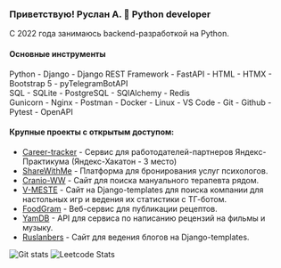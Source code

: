 ### Приветствую! Руслан А. 👋 Python developer
С 2022 года занимаюсь backend-разработкой на Python.

#### Основные инструменты
Python - Django - Django REST Framework - FastAPI - HTML - HTMX - Bootstrap 5 - pyTelegramBotAPI <br>
SQL - SQLite - PostgreSQL - SQlAlchemy - Redis <br>
Gunicorn - Nginx - Postman - Docker - Linux - VS Code - Git - Github - Pytest - OpenAPI <br>

#### Крупные проекты с открытым доступом:
- [Career-tracker](https://github.com/yandex-hackathon-career-track/backend) - Сервис для работодателей-партнеров Яндекс-Практикума (Яндекс-Хакатон - 3 место)
- [ShareWithMe](https://github.com/services-psychologists-psychotherapists/backend) - Платформа для бронирования услуг психологов.
- [Cranio-WW](https://github.com/Cranio-worldwide/backend) - Сайт для поиска мануального терапевта рядом.
- [V-MESTE](https://github.com/ratarov/V_MESTE_play) - Сайт на Django-templates для поиска компании для настольных игр и ведения их статистики с ТГ-ботом.
- [FoodGram](https://github.com/ratarov/foodgram-project-react) - Веб-сервис для публикации рецептов.
- [YamDB](https://github.com/ratarov/yamdb_final) - API для сервиса по написанию рецензий на фильмы и музыку.
- [Ruslanbers](https://github.com/ratarov/ruslanbers) - Сайт для ведения блогов на Django-templates.

![Git stats](https://github-profile-summary-cards.vercel.app/api/cards/profile-details?username=ratarov)
![Leetcode Stats](https://leetcard.jacoblin.cool/ratarov?font=Roboto)
